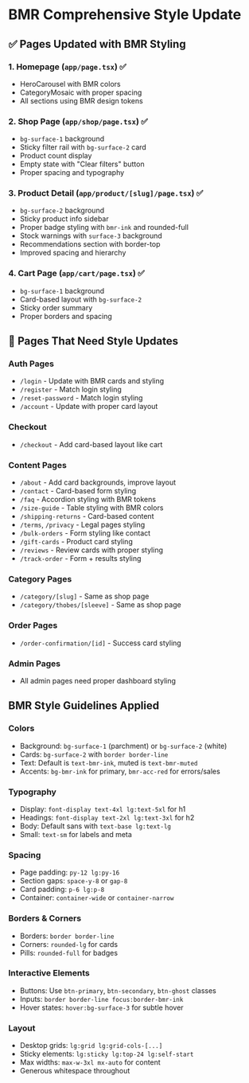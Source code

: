 # BMR Comprehensive Style Update

## ✅ Pages Updated with BMR Styling

### 1. Homepage (`app/page.tsx`) ✅
- HeroCarousel with BMR colors
- CategoryMosaic with proper spacing
- All sections using BMR design tokens

### 2. Shop Page (`app/shop/page.tsx`) ✅  
- `bg-surface-1` background
- Sticky filter rail with `bg-surface-2` card
- Product count display
- Empty state with "Clear filters" button
- Proper spacing and typography

### 3. Product Detail (`app/product/[slug]/page.tsx`) ✅
- `bg-surface-2` background
- Sticky product info sidebar
- Proper badge styling with `bmr-ink` and rounded-full
- Stock warnings with `surface-3` background
- Recommendations section with border-top
- Improved spacing and hierarchy

### 4. Cart Page (`app/cart/page.tsx`) ✅
- `bg-surface-1` background
- Card-based layout with `bg-surface-2`
- Sticky order summary
- Proper borders and spacing

## 🔄 Pages That Need Style Updates

### Auth Pages
- `/login` - Update with BMR cards and styling
- `/register` - Match login styling
- `/reset-password` - Match login styling
- `/account` - Update with proper card layout

### Checkout
- `/checkout` - Add card-based layout like cart

### Content Pages  
- `/about` - Add card backgrounds, improve layout
- `/contact` - Card-based form styling
- `/faq` - Accordion styling with BMR tokens
- `/size-guide` - Table styling with BMR colors
- `/shipping-returns` - Card-based content
- `/terms`, `/privacy` - Legal pages styling
- `/bulk-orders` - Form styling like contact
- `/gift-cards` - Product card styling
- `/reviews` - Review cards with proper styling
- `/track-order` - Form + results styling

### Category Pages
- `/category/[slug]` - Same as shop page
- `/category/thobes/[sleeve]` - Same as shop page

### Order Pages
- `/order-confirmation/[id]` - Success card styling

### Admin Pages
- All admin pages need proper dashboard styling

## BMR Style Guidelines Applied

### Colors
- Background: `bg-surface-1` (parchment) or `bg-surface-2` (white)
- Cards: `bg-surface-2` with `border border-line`
- Text: Default is `text-bmr-ink`, muted is `text-bmr-muted`
- Accents: `bg-bmr-ink` for primary, `bmr-acc-red` for errors/sales

### Typography
- Display: `font-display text-4xl lg:text-5xl` for h1
- Headings: `font-display text-2xl lg:text-3xl` for h2
- Body: Default sans with `text-base lg:text-lg`
- Small: `text-sm` for labels and meta

### Spacing
- Page padding: `py-12 lg:py-16`
- Section gaps: `space-y-8` or `gap-8`
- Card padding: `p-6 lg:p-8`
- Container: `container-wide` or `container-narrow`

### Borders & Corners
- Borders: `border border-line`
- Corners: `rounded-lg` for cards
- Pills: `rounded-full` for badges

### Interactive Elements
- Buttons: Use `btn-primary`, `btn-secondary`, `btn-ghost` classes
- Inputs: `border border-line focus:border-bmr-ink`
- Hover states: `hover:bg-surface-3` for subtle hover

### Layout
- Desktop grids: `lg:grid lg:grid-cols-[...]`
- Sticky elements: `lg:sticky lg:top-24 lg:self-start`
- Max widths: `max-w-3xl mx-auto` for content
- Generous whitespace throughout








